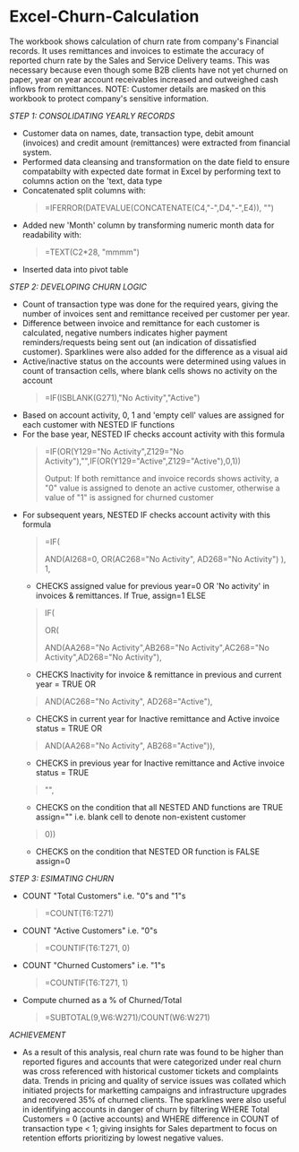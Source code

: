 # Excel-Churn-Calculation
The workbook shows calculation of churn rate from company's Financial records. It uses remittances and invoices to estimate the accuracy of reported churn rate by the Sales and Service Delivery teams. This was necessary because
even though some B2B clients have not yet churned on paper, year on year account receivables increased and outweighed cash inflows from remittances.
NOTE: Customer details are masked on this workbook to protect company's sensitive information.

*STEP 1: CONSOLIDATING YEARLY RECORDS*
* Customer data on names, date, transaction type, debit amount (invoices) and credit amount (remittances) were extracted from financial system.
* Performed data cleansing and transformation on the date field to ensure compatabilty with expected date format in Excel by performing text to columns action on the 'text, data type
* Concatenated split columns with:
  > =IFERROR(DATEVALUE(CONCATENATE(C4,"-",D4,"-",E4)), "")
* Added new 'Month' column by transforming numeric month data for readability with:
  > =TEXT(C2*28, "mmmm")
* Inserted data into pivot table


*STEP 2: DEVELOPING CHURN LOGIC*
* Count of transaction type was done for the required years, giving the number of invoices sent and remittance received per customer per year.
* Difference between invoice and remittance for each customer is calculated, negative numbers indicates higher payment reminders/requests being sent out (an indication of dissatisfied customer). Sparklines were also added for the difference as a visual aid
* Active/inactive status on the accounts were determined using values in count of transaction cells, where blank cells shows no activity on the account
  > =IF(ISBLANK(G271),"No Activity","Active")
* Based on account activity, 0, 1 and 'empty cell' values are assigned for each customer with NESTED IF functions
* For the base year, NESTED IF checks account activity with this formula
  > =IF(OR(Y129="No Activity",Z129="No Activity"),"",IF(OR(Y129="Active",Z129="Active"),0,1))
  > 
  > Output: If both remittance and invoice records shows activity, a "0" value is assigned to denote an active customer, otherwise a value of "1" is assigned for churned customer
* For subsequent years, NESTED IF checks account activity with this formula
  > =IF(
  > 
  > AND(AI268=0,  OR(AC268="No Activity", AD268="No Activity") ), 1,
    * CHECKS assigned value for previous year=0 OR 'No activity' in invoices & remittances. If True, assign=1 ELSE
  >
  > IF(
  >
  > OR(
  >
  > AND(AA268="No Activity",AB268="No Activity",AC268="No Activity",AD268="No Activity"),
    * CHECKS Inactivity for invoice & remittance in previous and current year = TRUE OR
  > 
  > AND(AC268="No Activity", AD268="Active"),
    * CHECKS in current year for Inactive remittance and Active invoice status = TRUE OR 
  > 
  > AND(AA268="No Activity", AB268="Active")),
    * CHECKS in previous year for Inactive remittance and Active invoice status = TRUE
  >
  > "",
   * CHECKS on the condition that all NESTED AND functions are TRUE assign=""  i.e. blank cell to denote non-existent customer
  >
  > 0))
    * CHECKS on the condition that NESTED OR function is FALSE assign=0
  
*STEP 3: ESIMATING CHURN*
  * COUNT "Total Customers" i.e. "0"s and "1"s
    > =COUNT(T6:T271)
  * COUNT "Active Customers" i.e. "0"s
    > =COUNTIF(T6:T271, 0)
  * COUNT "Churned Customers" i.e. "1"s
    > =COUNTIF(T6:T271, 1)
  * Compute churned as a % of Churned/Total
    > =SUBTOTAL(9,W6:W271)/COUNT(W6:W271)

*ACHIEVEMENT*
  * As a result of this analysis, real churn rate was found to be higher than reported figures and accounts that were categorized under real churn was cross referenced with historical customer tickets and complaints data. Trends in pricing and quality of service issues was collated which initiated projects for marketting campaigns and infrastructure upgrades and recovered 35% of churned clients. The sparklines were also useful in identifying accounts in danger of churn by filtering WHERE Total Customers = 0 (active accounts) and WHERE difference in COUNT of transaction type < 1; giving insights for Sales department to focus on retention efforts prioritizing by lowest negative values.

  
  
